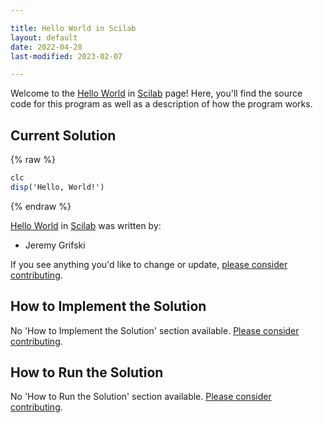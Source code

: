 ```yaml
---

title: Hello World in Scilab
layout: default
date: 2022-04-28
last-modified: 2023-02-07

---
```


Welcome to the [Hello World](https://sampleprograms.io/projects/hello-world) in [Scilab](https://sampleprograms.io/languages/scilab) page! Here, you'll find the source code for this program as well as a description of how the program works.

## Current Solution

{% raw %}

```scilab
clc
disp('Hello, World!')
```

{% endraw %}

[Hello World](https://sampleprograms.io/projects/hello-world) in [Scilab](https://sampleprograms.io/languages/scilab) was written by:

- Jeremy Grifski

If you see anything you'd like to change or update, [please consider contributing](https://github.com/TheRenegadeCoder/sample-programs).

## How to Implement the Solution

No 'How to Implement the Solution' section available. [Please consider contributing](https://github.com/TheRenegadeCoder/sample-programs-website).

## How to Run the Solution

No 'How to Run the Solution' section available. [Please consider contributing](https://github.com/TheRenegadeCoder/sample-programs-website).